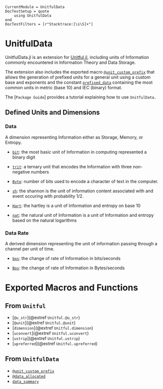 ```@meta
CurrentModule = UnitfulData
DocTestSetup = quote
    using UnitfulData
end
DocTestFilters = [r"Stacktrace:[\s\S]+"]
```

# UnitfulData

UnitfulData.jl is an extension for [Unitful.jl](https://github.com/PainterQubits/Unitful.jl), including units of Information commonly encountered in Information Theory and Data Storage.

The extension also includes the exported macro [`@unit_custom_prefix`](@ref) that allows the generation of prefixed units for a general unit using a custom base and exponents and the constant [`prefixed_data`](@ref) containing the most common units in metric (base 10) and IEC (binary) format.

The [`Package Guide`] provides a tutorial explaining how to use `UnitfulData.`

## Defined Units and Dimensions

### Data
A dimension representing Information either as Storage, Memory, or Entropy. 


* [`bit`](@ref): the most basic unit of Information in computing represented a binary digit

* [`trit`](@ref): a ternary unit that encodes the Information with three non-negative numbers

* [`Byte`](@ref): number of bits used to encode a character of text in the computer.

* [`sh`](@ref): the shannon is the unit of information content associated with and event occuring with probability 1/2. 

* [`Hart`](@ref): the hartley is a unit of Information and entropy on base 10

* [`nat`](@ref): the natural unit of Information is a unit of Information and entropy based on the natural logarithms

### Data Rate
A derived dimension representing the unit of information passing through a channel per unit of time.

* [`bps`](@ref): the change of rate of Information in bits/seconds

* [`Bps`](@ref): the change of rate of Information in Bytes/seconds

# Exported Macros and Functions

## From `Unitful`

- [`@u_str`](@extref `Unitful.@u_str`)
- [`@unit`](@extref `Unitful.@unit`)
- [`dimension`](@extref `Unitful.dimension`)
- [`uconvert`](@extref `Unitful.uconvert`)
- [`ustrip`](@extref `Unitful.ustrip`)
- [`upreferred`](@extref `Unitful.upreferred`)

## From `UnitfulData`

- [`@unit_custom_prefix`](@ref)
- [`@data_allocated`](@ref)
- [`data_summary`](@ref)


